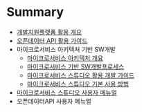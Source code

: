 # Summary

- [개발지원플랫폼 활용 개요](README.md)
- [오픈데이터 API 활용 가이드](posts/2017-09-28-nucleo_f103rb_start.markdown)
- 마이크로서비스 아키텍처 기반 SW개발
  - [마이크로서비스 아키텍처 개요](microservice.md)
  - [마이크로서비스 기반 SW개발프로세스](msaspringcloud.md)
  - [마이크로서비스 스튜디오 활용 개발 가이드](MicroserviceGuide.md)
  - [마이크로서비스 스튜디오 기본 사용 방법](msastudio.md)
- [마이크로서비스 스튜디오 사용자 메뉴얼](msamanual_v2.md)
- 오픈데이터API 사용자 메뉴얼

